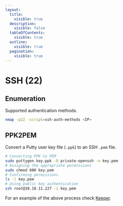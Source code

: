 ```yaml
---
layout:
  title:
    visible: true
  description:
    visible: false
  tableOfContents:
    visible: true
  outline:
    visible: true
  pagination:
    visible: true
---
```


# SSH (22)

## Enumeration

Supported authentication methods.

```bash
nmap -p22 -script=ssh-auth-methods <IP>
```

## PPK2PEM

Convert a Putty user key file (`.ppk`) to an SSH `.pem` file.

```bash
# Converting PPK to PEM
sudo puttygen key.ppk -O private-openssh -o key.pem
# Assigning the appropriate permissions
sudo chmod 600 key.pem
# Confirming permissions
ls -l key.pem
# Using public key authentication
ssh root@10.10.11.227 -i key.pem
```

For an example of the above process check [Keeper](../../boxes/boxes/easy/keeper.md#keepass-exploitation).
